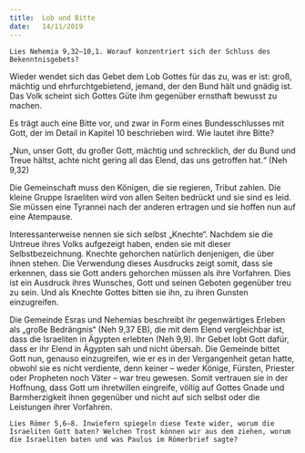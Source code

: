 ```yaml
---
title:  Lob und Bitte
date:   14/11/2019
---
```


`Lies Nehemia 9,32–10,1. Worauf konzentriert sich der Schluss des Bekenntnisgebets?`

Wieder wendet sich das Gebet dem Lob Gottes für das zu, was er ist: groß, mächtig und ehrfurchtgebietend, jemand, der den Bund hält und gnädig ist. Das Volk scheint sich Gottes Güte ihm gegenüber ernsthaft bewusst zu machen.

Es trägt auch eine Bitte vor, und zwar in Form eines Bundesschlusses mit Gott, der im Detail in Kapitel 10 beschrieben wird. Wie lautet ihre Bitte?

„Nun, unser Gott, du großer Gott, mächtig und schrecklich, der du Bund und Treue hältst, achte nicht gering all das Elend, das uns getroffen hat.“ (Neh 9,32)

Die Gemeinschaft muss den Königen, die sie regieren, Tribut zahlen. Die kleine Gruppe Israeliten wird von allen Seiten bedrückt und sie sind es leid. Sie müssen eine Tyrannei nach der anderen ertragen und sie hoffen nun auf eine Atempause.

Interessanterweise nennen sie sich selbst „Knechte“. Nachdem sie die Untreue ihres Volks aufgezeigt haben, enden sie mit dieser Selbstbezeichnung. Knechte gehorchen natürlich denjenigen, die über ihnen stehen. Die Verwendung dieses Ausdrucks zeigt somit, dass sie erkennen, dass sie Gott anders gehorchen müssen als ihre Vorfahren. Dies ist ein Ausdruck ihres Wunsches, Gott und seinen Geboten gegenüber treu zu sein. Und als Knechte Gottes bitten sie ihn, zu ihren Gunsten einzugreifen.

Die Gemeinde Esras und Nehemias beschreibt ihr gegenwärtiges Erleben als „große Bedrängnis“ (Neh 9,37 EB), die mit dem Elend vergleichbar ist, dass die Israeliten in Ägypten erlebten (Neh 9,9). Ihr Gebet lobt Gott dafür, dass er ihr Elend in Ägypten sah und nicht übersah. Die Gemeinde bittet Gott nun, genauso einzugreifen, wie er es in der Vergangenheit getan hatte, obwohl sie es nicht verdiente, denn keiner – weder Könige, Fürsten, Priester oder Propheten noch Väter – war treu gewesen. Somit vertrauen sie in der Hoffnung, dass Gott um ihretwillen eingreife, völlig auf Gottes Gnade und Barmherzigkeit ihnen gegenüber und nicht auf sich selbst oder die Leistungen ihrer Vorfahren.

`Lies Römer 5,6–8. Inwiefern spiegeln diese Texte wider, worum die Israeliten Gott baten? Welchen Trost können wir aus dem ziehen, worum die Israeliten baten und was Paulus im Römerbrief sagte?`
